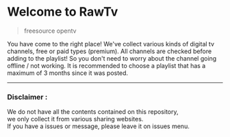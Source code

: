 # Welcome to RawTv

>freesource opentv

<link gambar>

You have come to the right place! We've collect various kinds of digital tv channels, free or paid types (premium). All channels are checked before adding to the playlist! So you don't need to worry about the channel going offline / not working. It is recommended to choose a playlist that has a maximum of 3 months since it was posted.








<hr>

<h3>Disclaimer : </h3>

<p style:"font-size=10">We do not have all the contents contained on this repository,</br>
we only collect it from various sharing websites.</br>
If you have a issues or message, please leave it on issues menu.</p>
